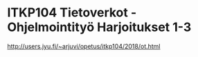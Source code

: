 # ITKP104 Tietoverkot - Ohjelmointityö Harjoitukset 1-3
http://users.jyu.fi/~arjuvi/opetus/itkp104/2018/ot.html
